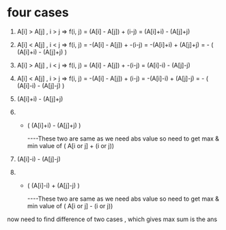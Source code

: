 # four cases
1) A[i] > A[j] , i > j => f(i, j) = (A[i] - A[j]) + (i-j) = (A[i]+i) - (A[j]+j)
2) A[i] < A[j] , i < j => f(i, j) = -(A[i] - A[j]) + -(i-j) = -(A[i]+i) + (A[j]+j) = - ( (A[i]+i) - (A[j]+j) )
3) A[i] > A[j] , i < j => f(i, j) = (A[i] - A[j]) + -(i-j) = (A[i]-i) - (A[j]-j)
4) A[i] < A[j] , i > j => f(i, j) = -(A[i] - A[j]) + (i-j) = -(A[i]-i) + (A[j]-j) = - ( (A[i]-i) - (A[j]-j) )


1)  (A[i]+i) - (A[j]+j)
2) - ( (A[i]+i) - (A[j]+j) )  

        ----These two are same as we need abs value so need to get  max & min value of ( A[i or j] + (i or j)) 

3)  (A[i]-i) - (A[j]-j)
4) - ( (A[i]-i) + (A[j]-j) )  

        ----These two are same as we need abs value so need to get  max & min value of ( A[i or j] - (i or j)) 


now need to find difference of two cases , which gives max sum is the ans